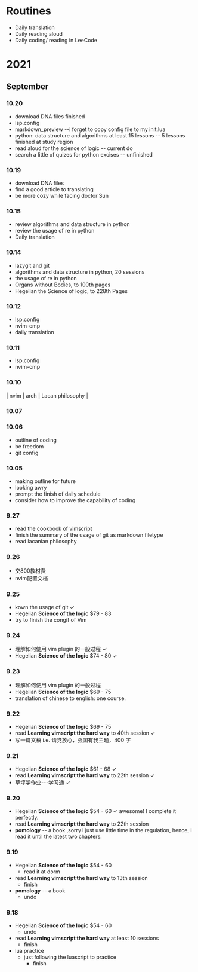 # Routines
+ Daily translation
+ Daily reading aloud
+ Daily coding/ reading in LeeCode


# 2021
## September
### 10.20
+ download DNA files  finished
+ lsp.config
+ markdown_preview  --i forget to copy config file to my init.lua
+ python: data structure and algorithms at least 15 lessons -- 5 lessons finished at study region 
+ read aloud for the science of logic  -- current do 
+ search a little of quizes for python excises  -- unfinished

### 10.19
+ download DNA files
+ find a good article to translating
+ be more cozy while facing doctor Sun

### 10.15
+ review algorithms and data structure in python
+ review the usage of re in python
+ Daily translation

### 10.14
+ lazygit and git 
+ algorithms and data structure in python, 20 sessions
+ the usage of re in python
+ Organs without Bodies, to 100th pages
+ Hegelian the Science of logic, to 228th Pages

### 10.12
+ lsp.config
+ nvim-cmp
+ daily translation

### 10.11
+ lsp.config
+ nvim-cmp

### 10.10
| nvim | arch | Lacan philosophy |
### 10.07

### 10.06
+ outline of coding
+ be freedom
+ git config

### 10.05
+ making outline for future
+ looking awry
+ prompt the finish of daily schedule
+ consider how to improve the capability of coding

### 9.27
+ read the cookbook of vimscript
+ finish the summary of the usage of git as markdown filetype
+ read lacanian philosophy

### 9.26
+ 交800教材费
+ nvim配置文档

### 9.25
+ kown the usage of git ✓
+ Hegelian **Science of the logic** $79 - 83
+ try to finish the congif of Vim

### 9.24
+ 理解如何使用 vim plugin 的一般过程 ✓
+ Hegelian **Science of the logic** $74 - 80 ✓

### 9.23
+ 理解如何使用 vim plugin 的一般过程
+ Hegelian **Science of the logic** $69 - 75
+ translation of chinese to english: one course.

### 9.22
+ Hegelian **Science of the logic** $69 - 75
+  read **Learning vimscript the hard way** to 40th session ✓
+  写一篇文稿 i.e. 请党放心，强国有我主题，400 字

### 9.21
+ Hegelian **Science of the logic** $61 - 68 ✓
+  read **Learning vimscript the hard way** to 22th session ✓
+  草坪学作业---学习通 ✓

### 9.20
+ Hegelian **Science of the logic** $54 - 60 ✓ awesome! I complete it perfectly.
+ read **Learning vimscript the hard way** to 22th session 
+ **pomology**  -- a book ,sorry i just use little time in the regulation, hence, i read it until the latest two chapters.


### 9.19
+ Hegelian **Science of the logic** $54 - 60
  + read it at dorm   
+ read **Learning vimscript the hard way** to 13th session
  - finish
+ **pomology**  -- a book
  - undo
  
### 9.18
+ Hegelian **Science of the logic** $54 - 60  
  + undo
+ read **Learning vimscript the hard way** at least 10 sessions
  +  finish
+ lua practice 
  + just following the luascript to practice
    + finish
